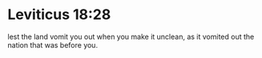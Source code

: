 # Leviticus 18:28

lest the land vomit you out when you make it unclean, as it vomited out the nation that was before you.
